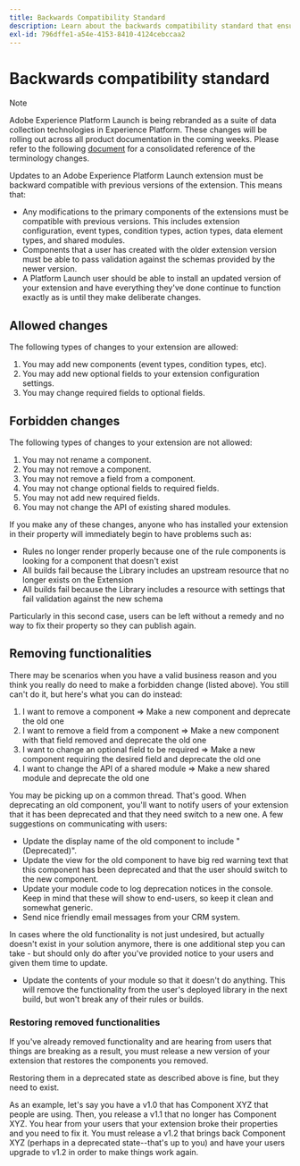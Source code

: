 ```yaml
---
title: Backwards Compatibility Standard
description: Learn about the backwards compatibility standard that ensures updated versions of Adobe Experience Platform Launch extensions are compatible with previous versions.
exl-id: 796dffe1-a54e-4153-8410-4124cebccaa2
---
```

# Backwards compatibility standard

>[!NOTE]
>
>Adobe Experience Platform Launch is being rebranded as a suite of data collection technologies in Experience Platform. These changes will be rolling out across all product documentation in the coming weeks. Please refer to the following [document](../launch-term-updates.md) for a consolidated reference of the terminology changes.

Updates to an Adobe Experience Platform Launch extension must be backward compatible with previous versions of the extension.  This means that:

* Any modifications to the primary components of the extensions must be compatible with previous versions.  This includes extension configuration, event types, condition types, action types, data element types, and shared modules.
* Components that a user has created with the older extension version must be able to pass validation against the schemas provided by the newer version.
* A Platform Launch user should be able to install an updated version of your extension and have everything they've done continue to function exactly as is until they make deliberate changes.

## Allowed changes

The following types of changes to your extension are allowed:

1. You may add new components (event types, condition types, etc).
2. You may add new optional fields to your extension configuration settings.
3. You may change required fields to optional fields.

## Forbidden changes

The following types of changes to your extension are not allowed:

1. You may not rename a component.
2. You may not remove a component.
3. You may not remove a field from a component.
4. You may not change optional fields to required fields.
5. You may not add new required fields.
6. You may not change the API of existing shared modules.

If you make any of these changes, anyone who has installed your extension in their property will immediately begin to have problems such as:

* Rules no longer render properly because one of the rule components is looking for a component that doesn't exist
* All builds fail because the Library includes an upstream resource that no longer exists on the Extension
* All builds fail because the Library includes a resource with settings that fail validation against the new schema

Particularly in this second case, users can be left without a remedy and no way to fix their property so they can publish again.

## Removing functionalities

There may be scenarios when you have a valid business reason and you think you really do need to make a forbidden change (listed above).  You still can't do it, but here's what you can do instead:

1. I want to remove a component => Make a new component and deprecate the old one
2. I want to remove a field from a component => Make a new component with that field removed and deprecate the old one
3. I want to change an optional field to be required => Make a new component requiring the desired field and deprecate the old one
4. I want to change the API of a shared module => Make a new shared module and deprecate the old one

You may be picking up on a common thread.  That's good.  When deprecating an old component, you'll want to notify users of your extension that it has been deprecated and that they need switch to a new one.  A few suggestions on communicating with users:

* Update the display name of the old component to include "(Deprecated)".
* Update the view for the old component to have big red warning text that this component has been deprecated and that the user should switch to the new component.
* Update your module code to log deprecation notices in the console.  Keep in mind that these will show to end-users, so keep it clean and somewhat generic.
* Send nice friendly email messages from your CRM system.

In cases where the old functionality is not just undesired, but actually doesn't exist in your solution anymore, there is one additional step you can take - but should only do after you've provided notice to your users and given them time to update.

* Update the contents of your module so that it doesn't do anything.  This will remove the functionality from the user's deployed library in the next build, but won't break any of their rules or builds.

### Restoring removed functionalities

If you've already removed functionality and are hearing from users that things are breaking as a result, you must release a new version of your extension that restores the components you removed.  

Restoring them in a deprecated state as described above is fine, but they need to exist.

As an example, let's say you have a v1.0 that has Component XYZ that people are using.  Then, you release a v1.1 that no longer has Component XYZ.  You hear from your users that your extension broke their properties and you need to fix it.  You must release a v1.2 that brings back Component XYZ (perhaps in a deprecated state--that's up to you) and have your users upgrade to v1.2 in order to make things work again.
